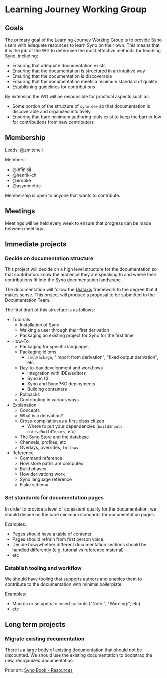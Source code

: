 # Learning Journey Working Group

## Goals
The primary goal of the Learning Journey Working Group is to provide Syno users with adequate resources to learn Syno on their own. This means that it is the job of the WG to determine the most effective methods for teaching Syno, including:
- Ensuring that adequate documentation exists
- Ensuring that the documentation is structured in an intuitive way
- Ensuring that the documentation is discoverable
- Ensuring that the documentation meets a minimum standard of quality
- Establishing guidelines for contributions

By extension the WG will be responsible for practical aspects such as:
- Some portion of the structure of `syno.dev` so that documentation is discoverable and organized intuitively
- Ensuring that bare minimum authoring tools exist to keep the barrier low for contributions from new contributors

## Membership
Leads: @zmitchell

Members:
- @infinisil
- @henrik-ch
- @erooke
- @asymmetric

Membership is open to anyone that wants to contribute.

## Meetings
Meetings will be held every week to ensure that progress can be made between meetings.

## Immediate projects
### Decide on documentation structure
This project will decide on a high level structure for the documentation so that contributors know the audience they are speaking to and where their contributions fit into the Syno documentation landscape.

The documentation will follow the [Diataxis](https://diataxis.fr) framework to the degree that it makes sense. This project will produce a proposal to be submitted to the Documentation Team.

The first draft of this structure is as follows:
- Tutorials
    - Installation of Syno
    - Walking a user through their first derivation
    - Packaging an existing project for Syno for the first time
- How-To
    - Packaging for specific languages
    - Packaging idioms
        - `callPackage`, "import from derivation", "fixed output derivation", etc
    - Day-to-day development and workflows
        - Integration with IDEs/editors
        - Syno in CI
        - Syno and SynoPKG deployments
        - Building containers
    - Rollbacks
    - Contributing in various ways
- Explanation
    - Concepts
    - What is a derivation?
    - Cross-compilation as a first-class citizen
        - Where to put your dependencies (`buildInputs`, `nativeBuildInputs`, etc)
    - The Syno Store and the database
    - Channels, profiles, etc
    - Overlays, overrides, `follows`
- Reference
    - Command reference
    - How store paths are computed
    - Build phases
    - How derivations work
    - Syno language reference
    - Flake schema

### Set standards for documentation pages
In order to provide a level of consistent quality for the documentation, we should decide on the bare minimum standards for documentation pages.

Examples:
- Pages should have a table of contents
- Pages should refrain from first person voice
- Decide how/whether different documentation sections should be handled differently (e.g. tutorial vs reference material)
- etc

### Establish tooling and workflow
We should have tooling that supports authors and enables them to contribute to the documentation with minimal boilerplate.

Examples:
- Macros or snippets to insert callouts ("Note:", "Warning:", etc)
- etc

## Long term projects
### Migrate existing documentation
There is a large body of existing documentation that should not be discounted. We should use the existing documentation to bootstrap the new, reorganized documentation.

Prior art: [Syno Book - Resources](https://github.com/SynoPKG/syno-book/blob/main/resources.md)
